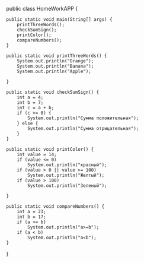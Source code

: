 public class HomeWorkAPP {

    public static void main(String[] args) {
        printThreeWords();
        checkSumSign();
        printColor();
        compareNumbers();
    }

    public static void printThreeWords() {
        System.out.println("Orange");
        System.out.println("Banana");
        System.out.println("Apple");

    }

    public static void checkSumSign() {
        int a = 4;
        int b = 7;
        int c = a + b;
        if (c >= 0) {
            System.out.println("Сумма положительная");
        } else {
            System.out.println("Сумма отрицательная");
        }
    }

    public static void printColor() {
        int value = 14;
        if (value <= 0)
            System.out.println("красный");
        if (value > 0 || value >= 100)
            System.out.println("Желтый");
        if (value > 100)
            System.out.println("Зеленый");

    }

    public static void compareNumbers() {
        int a = 23;
        int b = 17;
        if (a >= b)
            System.out.println("a>=b");
        if (a < b)
            System.out.println("a<b");
    }
}
